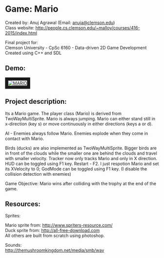 # Game: Mario
Created by: Anuj Agrawal (Email: anuja@clemson.edu)
<br>
Class website: http://people.cs.clemson.edu/~malloy/courses/416-2015/index.html

Final project for:
<br>
Clemson University - CpSc 6160 - Data-driven 2D Game Development
<br>
Created using C++ and SDL

## Demo:

<a href="http://www.youtube.com/watch?feature=player_embedded&v=X5NrcF2mrLo" target="_blank"><img src="http://img.youtube.com/vi/X5NrcF2mrLo/0.jpg" alt="MARIO" border="10"/></a>

## Project description:

Its a Mario game. The player class (Mario) is derived from TwoWayMultiSprite.
Mario is always jumping. Mario can either stand still in x-direction (key s)
or move continuously in either directions (keys a or d).

AI - Enemies always follow Mario.
Enemies explode when they come in contact with Mario.

Birds (ducks) are also implemented as TwoWayMultiSprite. Bigger birds are in front
of the clouds while the smaller one are behind the clouds and travel with smaller velocity.
Tracker now only tracks Mario and only in X direction.
HUD can be toggled using F1 key.
Restart - F2. I just respotion Mario and set its XVelocity to 0;
GodMode can be toggled using F1 key. (I disable the collision detection with enemies)

Game Objective:
Mario wins after colliding with the trophy at the end of the game.


## Resources:

Sprites:

Mario sprite from: http://www.spriters-resource.com/
<br>
Duck sprite from: http://all-free-download.com
<br>
All others are built from scratch using photoshop.


Sounds:
<br>
http://themushroomkingdom.net/media/smb/wav
